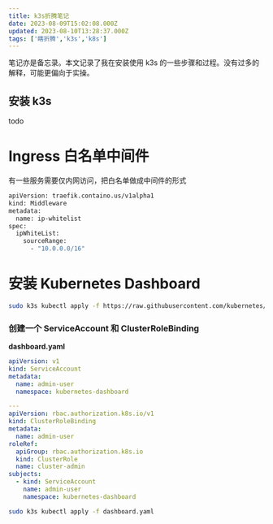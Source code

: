 ```yaml
---
title: k3s折腾笔记
date: 2023-08-09T15:02:08.000Z
updated: 2023-08-10T13:28:37.000Z
tags: ['瞎折腾','k3s','k8s']
---
```

  
笔记亦是备忘录。本文记录了我在安装使用 k3s 的一些步骤和过程。没有过多的解释，可能更偏向于实操。

## 安装 k3s

todo

# Ingress 白名单中间件

有一些服务需要仅内网访问，把白名单做成中间件的形式

```bash
apiVersion: traefik.containo.us/v1alpha1
kind: Middleware
metadata:
  name: ip-whitelist
spec:
  ipWhiteList:
    sourceRange:
      - "10.0.0.0/16"
```

# 安装 Kubernetes Dashboard

```bash
sudo k3s kubectl apply -f https://raw.githubusercontent.com/kubernetes/dashboard/v2.5.1/aio/deploy/recommended.yaml
```

### 创建一个 ServiceAccount 和 ClusterRoleBinding

**dashboard.yaml**

```yaml
apiVersion: v1
kind: ServiceAccount
metadata:
  name: admin-user
  namespace: kubernetes-dashboard

---
apiVersion: rbac.authorization.k8s.io/v1
kind: ClusterRoleBinding
metadata:
  name: admin-user
roleRef:
  apiGroup: rbac.authorization.k8s.io
  kind: ClusterRole
  name: cluster-admin
subjects:
  - kind: ServiceAccount
    name: admin-user
    namespace: kubernetes-dashboard
```

```bash
sudo k3s kubectl apply -f dashboard.yaml
```